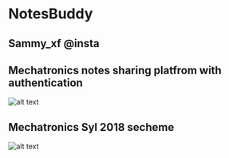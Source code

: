 # NotesBuddy
## Sammy_xf @insta
## Mechatronics notes sharing platfrom with authentication 
![alt text](https://i.imgur.com/F3OYXSg.png)
## Mechatronics Syl 2018 secheme 
![alt text](https://i.imgur.com/o5JXLcp.png)
